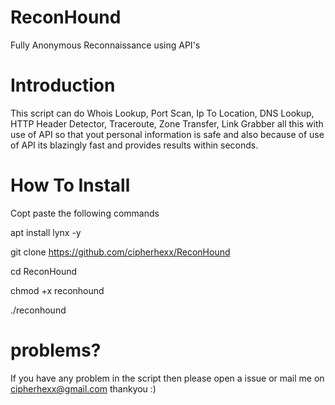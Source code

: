# ReconHound
Fully Anonymous Reconnaissance using API's

# Introduction
This script can do Whois Lookup, Port Scan, Ip To Location,
DNS Lookup, HTTP Header Detector, Traceroute,
Zone Transfer, Link Grabber all this with use of API so that yout personal information is safe and also because of use of API its blazingly fast and provides results within seconds.

# How To Install
Copt paste the following commands 

apt install lynx -y

git clone https://github.com/cipherhexx/ReconHound

cd ReconHound

chmod +x reconhound 

./reconhound

# problems?
If you have any problem in the script then please open a issue or mail me on cipherhexx@gmail.com thankyou :)
